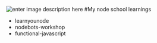 ![enter image description here](https://d2z6c3c3r6k4bx.cloudfront.net/uploads/event/logo/1003439/nodeschool.png)
#My node school learnings

* learnyounode
* nodebots-workshop
* functional-javascript
